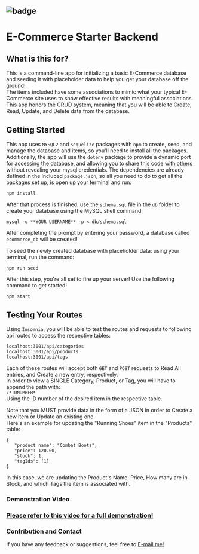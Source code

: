 ## ![badge](https://img.shields.io/static/v1?label=Licence&message=MIT&color=blue&style=plastic)

# E-Commerce Starter Backend

## What is this for?
This is a command-line app for initializing a basic E-Commerce database and seeding it with placeholder data to help you get your database off the ground! \
The items included have some associations to mimic what your typical E-Commerce site uses to show effective results with meaningful associations.
This app honors the CRUD system, meaning that you will be able to Create, Read, Update, and Delete data from the database.

## Getting Started

This app uses `MYSQL2` and `Sequelize` packages with `npm` to create, seed, and manage the database and items, so you'll need to install all the packages. Additionally, the app will use the `dotenv` package to provide a dynamic port for accessing the database, and allowing you to share this code with others without revealing your mysql credentials.
The dependencies are already defined in the incluced `package.json`, so all you need to do to get all the packages set up, is open up your terminal and run:

```npm install```

After that process is finished, use the `schema.sql` file in the `db` folder to create your database using the MySQL shell command: 

```mysql -u **YOUR USERNAME** -p < db/schema.sql```

After completing the prompt by entering your password, a database called `ecommerce_db` will be created!

To seed the newly created database with placeholder data: using your terminal, run the command: 

```npm run seed```

After this step, you're all set to fire up your server! Use the following command to get started!

```npm start```

## Testing Your Routes
Using `Insomnia`, you will be able to test the routes and requests to following api routes to access the respective tables:

```localhost:3001/api/categories```  
```localhost:3001/api/products```  
```localhost:3001/api/tags```  

Each of these routes will accept both `GET` and `POST` requests to Read All entries, and Create a new entry, respectively.  
In order to view a SINGLE Category, Product, or Tag, you will have to append the path with:  
```/*IDNUMBER*```  
Using the ID number of the desired item in the respective table.

Note that you MUST provide data in the form of a JSON in order to Create a new item or Update an existing one.  
Here's an example for updating the "Running Shoes" item in the "Products" table:  
```
{
   "product_name": "Combat Boots",
   "price": 120.00,
   "stock": 1,
   "tagIds": [1]
}
```  
In this case, we are updating the Product's Name, Price, How many are in Stock, and which Tags the item is associated with.

### Demonstration Video
### [Please refer to this video for a full demonstration!]()

### Contribution and Contact
If you have any feedback or suggestions, feel free to [E-mail me!](mailto:hernandez.briant@gmail.com)

